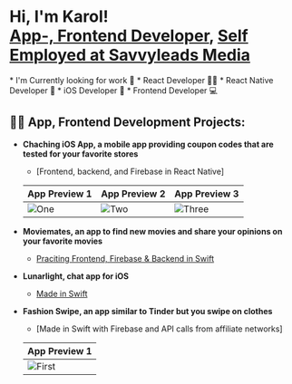 <h1>Hi, I'm Karol! <br/><a href="https://github.com/karol-oman">App-, Frontend Developer</a>, <a href="https://www.linkedin.com/in/karol-%C3%B6-a6289813a/">Self Employed at Savvyleads Media</a></h1>
* I'm Currently looking for work 💼
* React Developer 👨‍💻
* React Native Developer 📱
* iOS Developer 📱
* Frontend Developer 💻

<h2>👨‍💻 App, Frontend Development Projects:</h2>


- <b>Chaching iOS App, a mobile app providing coupon codes that are tested for your favorite stores</b>
  - [Frontend, backend, and Firebase in React Native]
    
  | App Preview 1                       | App Preview 2                       | App Preview 3                       |
  | ----------------------------------- | ----------------------------------- | ----------------------------------- |
  | ![One](https://is1-ssl.mzstatic.com/image/thumb/PurpleSource116/v4/a6/97/55/a697552a-e225-baae-6c0f-24fc5b8a31c9/2b332813-ce7c-4574-a6a8-b9886594ec31_bild3.png/400x800bb.png) | ![Two](https://is5-ssl.mzstatic.com/image/thumb/PurpleSource116/v4/08/98/1e/08981e1b-4f4a-35ef-9690-b182b270683a/e4fd6abf-0c5a-46e3-a4c7-d1044cfe68d6_Bild1.png/400x800bb.png) | ![Three](https://is1-ssl.mzstatic.com/image/thumb/PurpleSource116/v4/4b/10/49/4b10490e-9949-e298-1c8b-2c1bd0dc7d90/125bac03-8585-4462-8e96-00bc9ce6c429_bild2.png/400x800bb.png)

- <b>Moviemates, an app to find new movies and share your opinions on your favorite movies</b>
  - [Praciting Frontend, Firebase & Backend in Swift](https://github.com/GustavSoderberg/moviemates)  
- <b>Lunarlight, chat app for iOS</b>
  - [Made in Swift](https://github.com/n1ghtb0rn/LunarLight)
- <b>Fashion Swipe, an app similar to Tinder but you swipe on clothes</b>
  - [Made in Swift with Firebase and API calls from affiliate networks]
    
  | App Preview 1                       |
  | ----------------------------------- |
  | ![First](https://media.discordapp.net/attachments/943521890042011678/950382559802585139/unknown.png?width=315&height=676) |
    
